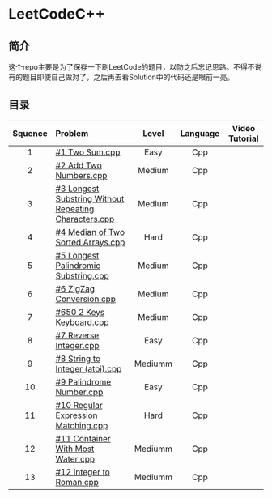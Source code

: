 # LeetCodeC++

## 简介

这个repo主要是为了保存一下刷LeetCode的题目，以防之后忘记思路。不得不说有的题目即使自己做对了，之后再去看Solution中的代码还是眼前一亮。

## 目录
| Squence | Problem       | Level  | Language  | Video Tutorial|
|:-------:|:--------------|:------:|:---------:|:-------------:|
|1|[#1 Two Sum.cpp](https://github.com/zanghyu/LeetCodeC-/blob/master/Code/%231%20Two%20Sum.cpp)|Easy|Cpp||
|2|[#2 Add Two Numbers.cpp](https://github.com/zanghyu/LeetCodeC-/blob/master/Code/%232%20Add%20Two%20Numbers.cpp)|Medium|Cpp||
|3|[#3 Longest Substring Without Repeating Characters.cpp](https://github.com/zanghyu/LeetCodeC-/blob/master/Code/%233%20Longest%20Substring%20Without%20Repeating%20Characters.cpp)|Medium|Cpp||
|4|[#4 Median of Two Sorted Arrays.cpp](https://github.com/zanghyu/LeetCodeC-/blob/master/Code/%234%20Median%20of%20Two%20Sorted%20Arrays.cpp)|Hard|Cpp||
|5|[#5 Longest Palindromic Substring.cpp](https://github.com/zanghyu/LeetCodeC-/blob/master/Code/%235%20Longest%20Palindromic%20Substring.cpp)|Medium|Cpp||
|6|[#6 ZigZag Conversion.cpp](https://github.com/zanghyu/LeetCodeC-/blob/master/Code/%236%20ZigZag%20Conversion.cpp)|Medium|Cpp||
|7|[#650 2 Keys Keyboard.cpp](https://github.com/zanghyu/LeetCodeC-/blob/master/Code/%23650%202%20Keys%20Keyboard.cpp)|Medium|Cpp||
|8|[#7 Reverse Integer.cpp](https://github.com/zanghyu/LeetCodeC-/blob/master/Code/%237%20Reverse%20Integer.cpp)|Easy|Cpp||
|9|[#8 String to Integer (atoi).cpp](https://github.com/zanghyu/LeetCodeC-/blob/master/Code/%238%20String%20to%20Integer%20(atoi).cpp)|Mediumm|Cpp||
|10|[#9 Palindrome Number.cpp](https://github.com/zanghyu/LeetCodeC-/blob/master/Code/%239%20Palindrome%20Number.cpp)|Easy|Cpp||
|11|[#10 Regular Expression Matching.cpp](https://github.com/zanghyu/LeetCodeC-/blob/master/Code/%2310%20Regular%20Expression%20Matching.cpp)|Hard|Cpp||
|12|[#11 Container With Most Water.cpp](https://github.com/zanghyu/LeetCodeC-/blob/master/Code/%2311%20Container%20With%20Most%20Water.cpp)|Mediumm|Cpp||
|13|[#12 Integer to Roman.cpp](https://github.com/zanghyu/LeetCodeC-/blob/master/Code/%2312%20Integer%20to%20Roman.cpp)|Mediumm|Cpp||